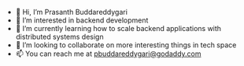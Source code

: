 - 👋 Hi, I’m Prasanth Buddareddygari
- 👀 I’m interested in backend development
- 🌱 I’m currently learning how to scale backend applications with distributed systems design
- 💞️ I’m looking to collaborate on more interesting things in tech space
- 📫 You can reach me at pbuddareddygari@godaddy.com

<!---
pbuddareddygari-godaddy/pbuddareddygari-godaddy is a ✨ special ✨ repository because its `README.md` (this file) appears on your GitHub profile.
You can click the Preview link to take a look at your changes.
--->
